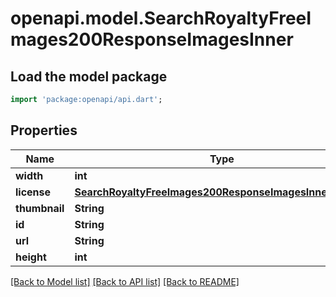 # openapi.model.SearchRoyaltyFreeImages200ResponseImagesInner

## Load the model package
```dart
import 'package:openapi/api.dart';
```

## Properties
Name | Type | Description | Notes
------------ | ------------- | ------------- | -------------
**width** | **int** |  | [optional] 
**license** | [**SearchRoyaltyFreeImages200ResponseImagesInnerLicense**](SearchRoyaltyFreeImages200ResponseImagesInnerLicense.md) |  | [optional] 
**thumbnail** | **String** |  | [optional] 
**id** | **String** |  | [optional] 
**url** | **String** |  | [optional] 
**height** | **int** |  | [optional] 

[[Back to Model list]](../README.md#documentation-for-models) [[Back to API list]](../README.md#documentation-for-api-endpoints) [[Back to README]](../README.md)


